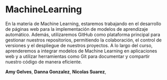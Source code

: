 # MachineLearning

En la materia de Machine Learning, estaremos trabajando en el desarrollo de páginas web para la implementación de modelos de aprendizaje automático. 
Además, utilizaremos GitHub como plataforma principal para gestionar nuestros repositorios, permitiendo la colaboración, el control de versiones y 
el despliegue de nuestros proyectos. A lo largo del curso, aprenderemos a integrar modelos de Machine Learning en aplicaciones web y a utilizar 
herramientas como Git para documentar y compartir nuestro código de manera eficiente.

**Amy Gelves**,
**Danna Gonzalez**,
**Nicolas Suarez**,


